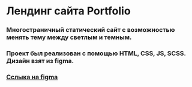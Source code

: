 # Лендинг сайта Portfolio

### Многостраничный статический сайт с возможностью менять тему между светлым и темным.

### Проект был реализован с помощью HTML, CSS, JS, SCSS. Дизайн взят из figma.
### [Сслыка на figma](https://www.figma.com/file/tMOSNDbDEyMmcirz6cQ6WE/React-Simple-Portfolio?type=design&node-id=2203-191&mode=design)

